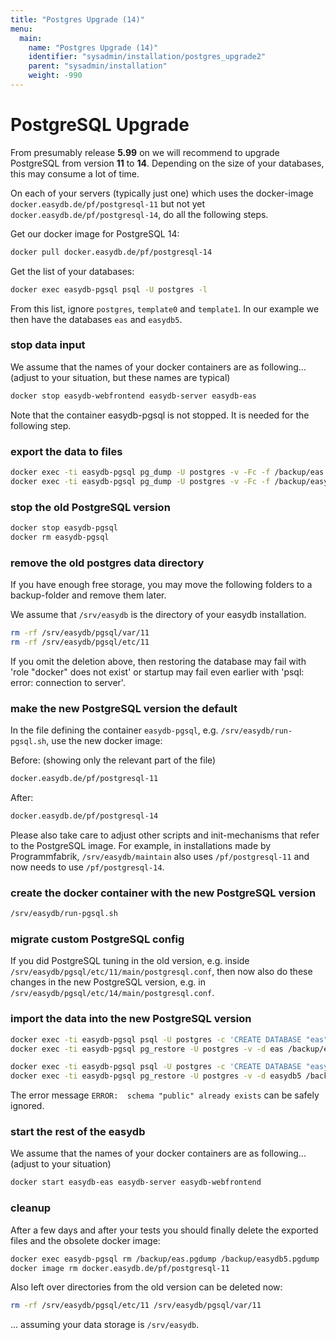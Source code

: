 ```yaml
---
title: "Postgres Upgrade (14)"
menu:
  main:
    name: "Postgres Upgrade (14)"
    identifier: "sysadmin/installation/postgres_upgrade2"
    parent: "sysadmin/installation"
    weight: -990
---
```


# PostgreSQL Upgrade

From presumably release **5.99** on we will recommend to upgrade PostgreSQL from version **11** to **14**. Depending on the size of your databases, this may consume a lot of time.

On each of your servers (typically just one) which uses the docker-image `docker.easydb.de/pf/postgresql-11` but not yet `docker.easydb.de/pf/postgresql-14`, do all the following steps.

Get our docker image for PostgreSQL 14:

```bash
docker pull docker.easydb.de/pf/postgresql-14
```

Get the list of your databases:

```bash
docker exec easydb-pgsql psql -U postgres -l
```

From this list, ignore `postgres`, `template0` and `template1`. In our example we then have the databases `eas` and `easydb5`.

### stop data input

We assume that the names of your docker containers are as following... (adjust to your situation, but these names are typical)

```bash
docker stop easydb-webfrontend easydb-server easydb-eas
```

Note that the container easydb-pgsql is not stopped. It is needed for the following step.

### export the data to files

```bash
docker exec -ti easydb-pgsql pg_dump -U postgres -v -Fc -f /backup/eas.pgdump eas
docker exec -ti easydb-pgsql pg_dump -U postgres -v -Fc -f /backup/easydb5.pgdump easydb5
```

### stop the old PostgreSQL version

```bash
docker stop easydb-pgsql
docker rm easydb-pgsql
```

### remove the old postgres data directory
If you have enough free storage, you may move the following folders to a backup-folder and remove them later.

We assume that `/srv/easydb` is the directory of your easydb installation.

```bash
rm -rf /srv/easydb/pgsql/var/11
rm -rf /srv/easydb/pgsql/etc/11
```
If you omit the deletion above, then restoring the database may fail with 'role "docker" does not exist' or startup may fail even earlier with 'psql: error: connection to server'.  


### make the new PostgreSQL version the default
In the file defining the container `easydb-pgsql`, e.g. `/srv/easydb/run-pgsql.sh`, use the new docker image:

Before: (showing only the relevant part of the file)

```bash
docker.easydb.de/pf/postgresql-11
```

After:

```bash
docker.easydb.de/pf/postgresql-14
```

Please also take care to adjust other scripts and init-mechanisms that refer to the PostgreSQL image. For example, in installations made by Programmfabrik, `/srv/easydb/maintain` also uses `/pf/postgresql-11` and now needs to use `/pf/postgresql-14`.

### create the docker container with the new PostgreSQL version

```bash
/srv/easydb/run-pgsql.sh
```

### migrate custom PostgreSQL config
If you did PostgreSQL tuning in the old version, e.g. inside `/srv/easydb/pgsql/etc/11/main/postgresql.conf`, then now also do these changes in the new PostgreSQL version, e.g. in `/srv/easydb/pgsql/etc/14/main/postgresql.conf`.

### import the data into the new PostgreSQL version

```bash
docker exec -ti easydb-pgsql psql -U postgres -c 'CREATE DATABASE "eas"'
docker exec -ti easydb-pgsql pg_restore -U postgres -v -d eas /backup/eas.pgdump

docker exec -ti easydb-pgsql psql -U postgres -c 'CREATE DATABASE "easydb5"'
docker exec -ti easydb-pgsql pg_restore -U postgres -v -d easydb5 /backup/easydb5.pgdump
```

The error message `ERROR:  schema "public" already exists` can be safely ignored.

### start the rest of the easydb

We assume that the names of your docker containers are as following... (adjust to your situation)

```bash
docker start easydb-eas easydb-server easydb-webfrontend
```

### cleanup
After a few days and after your tests you should finally delete the exported files and the obsolete docker image:

```bash
docker exec easydb-pgsql rm /backup/eas.pgdump /backup/easydb5.pgdump
docker image rm docker.easydb.de/pf/postgresql-11
```

Also left over directories from the old version can be deleted now:

```bash
rm -rf /srv/easydb/pgsql/etc/11 /srv/easydb/pgsql/var/11
```

... assuming your data storage is `/srv/easydb`.
